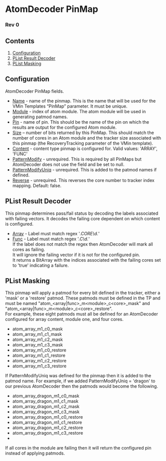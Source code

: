 ﻿# AtomDecoder PinMap
### Rev 0

##

## Contents

1. [Configuration](#configuration)     
2. [PList Result Decoder](#plist-result-decoder)       
3. [PList Masking](#plist-masking)   

## Configuration

AtomDecoder PinMap fields.

-    <u>Name</u> - name of the pinmap. This is the name that will be used for the VMin Templates “PinMap” parameter. It must be unique.
-    <u>Module</u> - index of atom module. The atom module will be used in generating patmod names.
-    <u>Pin</u> - name of pin. This should be the name of the pin on which the results are output for the configured Atom module.
-    <u>Size</u> – number of bits returned by this PinMap. This should match the number of cores in an Atom module and the tracker size associated with this pinmap (the RecoveryTracking parameter of the VMin template).
-    <u>Content</u> - content type pinmap is configured for. Valid values: 'ARRAY', 'FUNC'
-    <u>PatternModify</u> - unrequired. This is required by all PinMaps but AtomDecoder does not use the field and be set to null.
-    <u>PatternModifyUniq</u> - unrequired. This is added to the patmod names if defined. 
-    <u>Reverse</u> - unrequired. This reverses the core number to tracker index mapping. Default: false.

## PList Result Decoder

This pinmap determines pass/fail status by decoding the labels associated with failing vectors. It decodes the failing core dependent on which content is configured.  
-    <u>Array</u> - Label must match regex '.*CORE\d.*'
-    <u>Func</u> - Label must match regex '.*C\d.*'  
If the label does not match the regex then AtomDecoder will mark all cores as failing.  
It will ignore the failing vector if it is not for the configured pin.  
It returns a BitArray with the indices associated with the failing cores set to 'true' indicating a failure.


## PList Masking

This pinmap will apply a patmod for every bit defined in the tracker, either a 'mask' or a 'restore' patmod. These patmods must be defined in the TP and must be named "atom\_<array|func>\_m\<module>\_c\<core>\_mask" and "atom\_<array|func>\_m\<module>\_c\<core>\_restore".  
For example, these eight patmods must all be defined for an AtomDecoder configured for array content, module one, and four cores.  
- atom\_array\_m1\_c0\_mask  
- atom\_array\_m1\_c1\_mask  
- atom\_array\_m1\_c2\_mask  
- atom\_array\_m1\_c3\_mask  
- atom\_array\_m1\_c0\_restore  
- atom\_array\_m1\_c1\_restore  
- atom\_array\_m1\_c2\_restore  
- atom\_array\_m1\_c3\_restore

If PatternModifyUniq was defined for the pinmap then it is added to the patmod name. For example, if we added PatternModifyUniq = 'dragon' to our previous AtomDecoder then the patmods would become the following.
- atom\_array\_dragon\_m1\_c0\_mask  
- atom\_array\_dragon\_m1\_c1\_mask  
- atom\_array\_dragon\_m1\_c2\_mask  
- atom\_array\_dragon\_m1\_c3\_mask  
- atom\_array\_dragon\_m1\_c0\_restore  
- atom\_array\_dragon\_m1\_c1\_restore  
- atom\_array\_dragon\_m1\_c2\_restore  
- atom\_array\_dragon\_m1\_c3\_restore
- 
If all cores in the module are failing then it will return the configured pin instead of applying patmods.